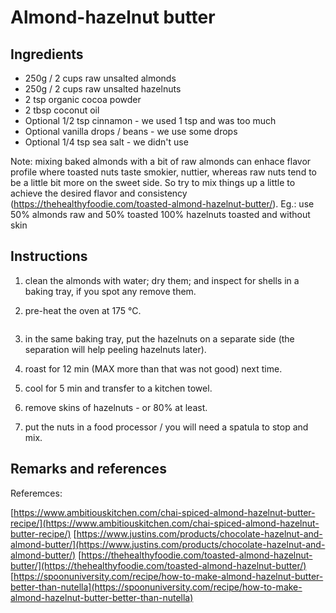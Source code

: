 # Almond-hazelnut butter

## Ingredients

* 250g / 2 cups raw unsalted almonds
* 250g / 2 cups raw unsalted hazelnuts
* 2 tsp organic cocoa powder
* 2 tbsp coconut oil
* Optional 1/2 tsp cinnamon - we used 1 tsp and was too much
* Optional vanilla drops / beans - we use some drops
* Optional 1/4 tsp sea salt - we didn't use

Note: mixing baked almonds with a bit of  raw almonds can enhace flavor profile where toasted nuts taste smokier, nuttier, whereas raw nuts tend to be a little bit more on the sweet side. So try to mix things up a little to achieve the desired flavor and consistency (https://thehealthyfoodie.com/toasted-almond-hazelnut-butter/). Eg.: use 50% almonds raw and 50% toasted
100% hazelnuts toasted and without skin

## Instructions

1. clean the almonds with water; dry them; and inspect for shells in a baking tray, if you spot any remove them.
1. pre-heat the oven at 175 °C.

   ```{image} img/almond_hazelnut_butter_tray.jpg

   ```
1. in the same baking tray, put the hazelnuts on a separate side (the separation will help peeling hazelnuts later).
1. roast for 12 min (MAX more than that was not good) next time.
1. cool for 5 min and transfer to a kitchen towel.
1. remove skins of hazelnuts - or 80% at least.
1. put the nuts in a food processor / you will need a spatula to stop and mix.

## Remarks and references

Referemces:

[https://www.ambitiouskitchen.com/chai-spiced-almond-hazelnut-butter-recipe/](https://www.ambitiouskitchen.com/chai-spiced-almond-hazelnut-butter-recipe/)
[https://www.justins.com/products/chocolate-hazelnut-and-almond-butter/](https://www.justins.com/products/chocolate-hazelnut-and-almond-butter/)
[https://thehealthyfoodie.com/toasted-almond-hazelnut-butter/](https://thehealthyfoodie.com/toasted-almond-hazelnut-butter/)
[https://spoonuniversity.com/recipe/how-to-make-almond-hazelnut-butter-better-than-nutella](https://spoonuniversity.com/recipe/how-to-make-almond-hazelnut-butter-better-than-nutella)
